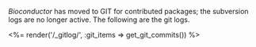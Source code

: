 _Bioconductor_ has moved to GIT for contributed packages; the
subversion logs are no longer active. The following are the git 
logs.


<div>
  <%= render('/_gitlog/', :git_items => get_git_commits()) %>
</div>
